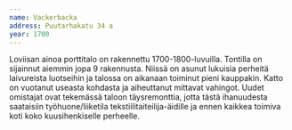 ```yaml
---
name: Vackerbacka
address: Puutarhakatu 34 a
year: 1700
---
```

Loviisan ainoa porttitalo on rakennettu 1700-1800-luvuilla. Tontilla on sijainnut aiemmin jopa 9 rakennusta.
Niissä on asunut lukuisia perheitä laivureista luotseihin ja talossa on aikanaan toiminut pieni kauppakin.
Katto on vuotanut useasta kohdasta ja aiheuttanut mittavat vahingot.
Uudet omistajat ovat tekemässä taloon täysremonttia, jotta tästä ihanuudesta saataisiin työhuone/liiketila
tekstiilitaiteilija-äidille ja ennen kaikkea toimiva koti koko kuusihenkiselle perheelle.